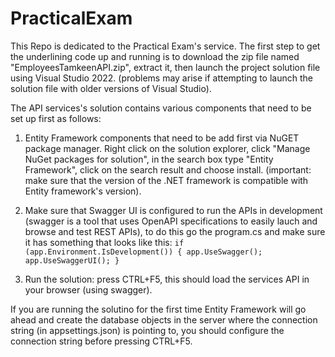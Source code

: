 # PracticalExam

This Repo is dedicated to the Practical Exam's service. The first step to get the underlining code up and running is to download the zip file named "EmployeesTamkeenAPI.zip", extract it, then launch the project solution file using Visual Studio 2022. (problems may arise if attempting to launch the solution file with older versions of Visual Studio).

The API services's solution contains various components that need to be set up first as follows:
1. Entity Framework components that need to be add first via NuGET package manager. Right click on the solution explorer, click "Manage NuGet packages for solution", in the search box type "Entity Framework", click on the search result and choose install. (important: make sure that the version of the .NET framework is compatible with Entity framework's version).

2. Make sure that Swagger UI is configured to run the APIs in development (swagger is a tool that uses OpenAPI specifications to easily lauch and browse and test REST APIs), to do this go the program.cs and make sure it has something that looks like this:
<code>if (app.Environment.IsDevelopment())
{
    app.UseSwagger();
    app.UseSwaggerUI();
}</code>

3. Run the solution: press CTRL+F5, this should load the services API in your browser (using swagger).

<p>
    If you are running the solutino for the first time Entity Framework will go ahead and create the database objects in the server where the connection string (in appsettings.json) is pointing to, you should configure the connection string before pressing CTRL+F5. 
</p>
